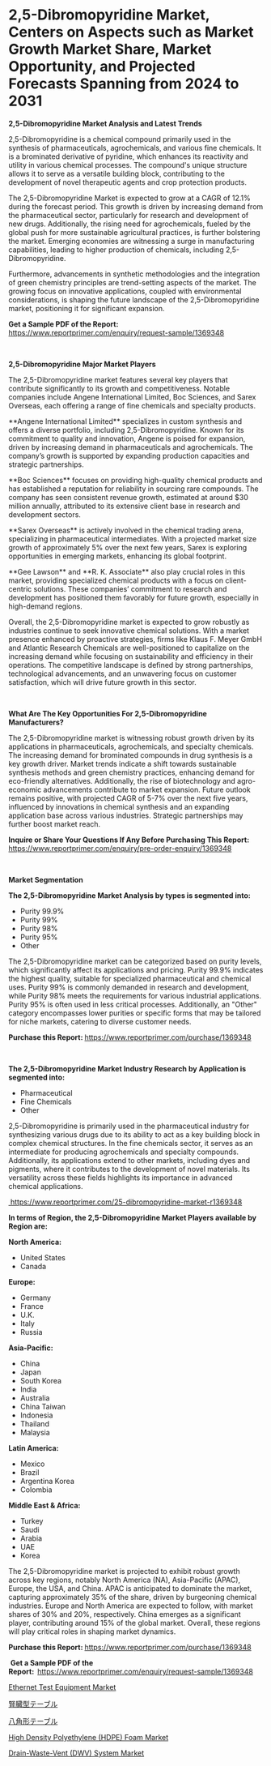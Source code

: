 <p><h1>2,5-Dibromopyridine Market, Centers on Aspects such as Market Growth Market Share, Market Opportunity, and Projected Forecasts Spanning from 2024 to 2031</h1></p><p><strong>2,5-Dibromopyridine Market Analysis and Latest Trends</strong></p>
<p><p>2,5-Dibromopyridine is a chemical compound primarily used in the synthesis of pharmaceuticals, agrochemicals, and various fine chemicals. It is a brominated derivative of pyridine, which enhances its reactivity and utility in various chemical processes. The compound's unique structure allows it to serve as a versatile building block, contributing to the development of novel therapeutic agents and crop protection products.</p><p>The 2,5-Dibromopyridine Market is expected to grow at a CAGR of 12.1% during the forecast period. This growth is driven by increasing demand from the pharmaceutical sector, particularly for research and development of new drugs. Additionally, the rising need for agrochemicals, fueled by the global push for more sustainable agricultural practices, is further bolstering the market. Emerging economies are witnessing a surge in manufacturing capabilities, leading to higher production of chemicals, including 2,5-Dibromopyridine. </p><p>Furthermore, advancements in synthetic methodologies and the integration of green chemistry principles are trend-setting aspects of the market. The growing focus on innovative applications, coupled with environmental considerations, is shaping the future landscape of the 2,5-Dibromopyridine market, positioning it for significant expansion.</p></p>
<p><strong>Get a Sample PDF of the Report:&nbsp;</strong> <a href="https://www.reportprimer.com/enquiry/request-sample/1369348">https://www.reportprimer.com/enquiry/request-sample/1369348</a></p>
<p>&nbsp;</p>
<p><strong>2,5-Dibromopyridine Major Market Players</strong></p>
<p><p>The 2,5-Dibromopyridine market features several key players that contribute significantly to its growth and competitiveness. Notable companies include Angene International Limited, Boc Sciences, and Sarex Overseas, each offering a range of fine chemicals and specialty products.</p><p>**Angene International Limited** specializes in custom synthesis and offers a diverse portfolio, including 2,5-Dibromopyridine. Known for its commitment to quality and innovation, Angene is poised for expansion, driven by increasing demand in pharmaceuticals and agrochemicals. The company’s growth is supported by expanding production capacities and strategic partnerships.</p><p>**Boc Sciences** focuses on providing high-quality chemical products and has established a reputation for reliability in sourcing rare compounds. The company has seen consistent revenue growth, estimated at around $30 million annually, attributed to its extensive client base in research and development sectors.</p><p>**Sarex Overseas** is actively involved in the chemical trading arena, specializing in pharmaceutical intermediates. With a projected market size growth of approximately 5% over the next few years, Sarex is exploring opportunities in emerging markets, enhancing its global footprint.</p><p>**Gee Lawson** and **R. K. Associate** also play crucial roles in this market, providing specialized chemical products with a focus on client-centric solutions. These companies’ commitment to research and development has positioned them favorably for future growth, especially in high-demand regions.</p><p>Overall, the 2,5-Dibromopyridine market is expected to grow robustly as industries continue to seek innovative chemical solutions. With a market presence enhanced by proactive strategies, firms like Klaus F. Meyer GmbH and Atlantic Research Chemicals are well-positioned to capitalize on the increasing demand while focusing on sustainability and efficiency in their operations. The competitive landscape is defined by strong partnerships, technological advancements, and an unwavering focus on customer satisfaction, which will drive future growth in this sector.</p></p>
<p>&nbsp;</p>
<p><strong>What Are The Key Opportunities For 2,5-Dibromopyridine Manufacturers?</strong></p>
<p><p>The 2,5-Dibromopyridine market is witnessing robust growth driven by its applications in pharmaceuticals, agrochemicals, and specialty chemicals. The increasing demand for brominated compounds in drug synthesis is a key growth driver. Market trends indicate a shift towards sustainable synthesis methods and green chemistry practices, enhancing demand for eco-friendly alternatives. Additionally, the rise of biotechnology and agro-economic advancements contribute to market expansion. Future outlook remains positive, with projected CAGR of 5-7% over the next five years, influenced by innovations in chemical synthesis and an expanding application base across various industries. Strategic partnerships may further boost market reach.</p></p>
<p><strong>Inquire or Share Your Questions If Any Before Purchasing This Report:</strong> <a href="https://www.reportprimer.com/enquiry/pre-order-enquiry/1369348">https://www.reportprimer.com/enquiry/pre-order-enquiry/1369348</a></p>
<p>&nbsp;</p>
<p><strong>Market Segmentation</strong></p>
<p><strong>The 2,5-Dibromopyridine Market Analysis by types is segmented into:</strong></p>
<p><ul><li>Purity 99.9%</li><li>Purity 99%</li><li>Purity 98%</li><li>Purity 95%</li><li>Other</li></ul></p>
<p><p>The 2,5-Dibromopyridine market can be categorized based on purity levels, which significantly affect its applications and pricing. Purity 99.9% indicates the highest quality, suitable for specialized pharmaceutical and chemical uses. Purity 99% is commonly demanded in research and development, while Purity 98% meets the requirements for various industrial applications. Purity 95% is often used in less critical processes. Additionally, an "Other" category encompasses lower purities or specific forms that may be tailored for niche markets, catering to diverse customer needs.</p></p>
<p><strong>Purchase this Report:&nbsp;</strong><a href="https://www.reportprimer.com/purchase/1369348">https://www.reportprimer.com/purchase/1369348</a></p>
<p>&nbsp;</p>
<p><strong>The 2,5-Dibromopyridine Market Industry Research by Application is segmented into:</strong></p>
<p><ul><li>Pharmaceutical</li><li>Fine Chemicals</li><li>Other</li></ul></p>
<p><p>2,5-Dibromopyridine is primarily used in the pharmaceutical industry for synthesizing various drugs due to its ability to act as a key building block in complex chemical structures. In the fine chemicals sector, it serves as an intermediate for producing agrochemicals and specialty compounds. Additionally, its applications extend to other markets, including dyes and pigments, where it contributes to the development of novel materials. Its versatility across these fields highlights its importance in advanced chemical applications.</p></p>
<p><a href="https://www.reportprimer.com/25-dibromopyridine-market-r1369348">&nbsp;https://www.reportprimer.com/25-dibromopyridine-market-r1369348</a></p>
<p><strong>In terms of Region, the 2,5-Dibromopyridine Market Players available by Region are:</strong></p>
<p>
    <p> <strong> North America: </strong>
        <ul>
            <li>United States</li>
            <li>Canada</li>
        </ul>
        </p> 
    <p> <strong> Europe: </strong>
        <ul>
            <li>Germany</li>
            <li>France</li>
            <li>U.K.</li>
            <li>Italy</li>
            <li>Russia</li>
        </ul>
        </p> 
    <p> <strong> Asia-Pacific: </strong>
        <ul>
            <li>China</li>
            <li>Japan</li>
            <li>South Korea</li>
            <li>India</li>
            <li>Australia</li>
            <li>China Taiwan</li>
            <li>Indonesia</li>
            <li>Thailand</li>
            <li>Malaysia</li>
        </ul>
        </p> 
    <p> <strong> Latin America: </strong>
        <ul>
            <li>Mexico</li>
            <li>Brazil</li>
            <li>Argentina Korea</li>
            <li>Colombia</li>
        </ul>
        </p> 
    <p> <strong> Middle East & Africa: </strong>
        <ul>
            <li>Turkey</li>
            <li>Saudi</li>
            <li>Arabia</li>
            <li>UAE</li>
            <li>Korea</li>
        </ul>
    </p>
    </p>
<p><p>The 2,5-Dibromopyridine market is projected to exhibit robust growth across key regions, notably North America (NA), Asia-Pacific (APAC), Europe, the USA, and China. APAC is anticipated to dominate the market, capturing approximately 35% of the share, driven by burgeoning chemical industries. Europe and North America are expected to follow, with market shares of 30% and 20%, respectively. China emerges as a significant player, contributing around 15% of the global market. Overall, these regions will play critical roles in shaping market dynamics.</p></p>
<p><strong>Purchase this Report: </strong><a href="https://www.reportprimer.com/purchase/1369348">https://www.reportprimer.com/purchase/1369348</a></p>
<p>&nbsp;<strong>Get a Sample PDF of the Report:&nbsp;&nbsp;</strong><a href="https://www.reportprimer.com/enquiry/request-sample/1369348">https://www.reportprimer.com/enquiry/request-sample/1369348</a></p>
<p><strong></strong></p>
<p><p><a href="https://www.linkedin.com/pulse/ethernet-test-equipment-market-overview-regional-outlook-competitive-ng6oc?trackingId=GyRMEIZpRt6fIy%2BpQSlscw%3D%3D">Ethernet Test Equipment Market</a></p><p><a href="https://medium.com/@alioukaye1/%E8%85%8E%E8%87%93%E5%9E%8B%E3%83%86%E3%83%BC%E3%83%96%E3%83%AB%E5%B8%82%E5%A0%B4%E3%81%AE%E8%A6%8F%E6%A8%A1-%E3%82%B7%E3%82%A7%E3%82%A2-%E3%83%88%E3%83%AC%E3%83%B3%E3%83%89%E5%88%86%E6%9E%90%E3%83%AC%E3%83%9D%E3%83%BC%E3%83%88-%E8%A3%BD%E5%93%81%E5%88%A5-%E9%87%91%E5%B1%9E-%E3%83%97%E3%83%A9%E3%82%B9%E3%83%81%E3%83%83%E3%82%AF-%E6%9C%A8%E6%9D%90-%E3%81%9D%E3%81%AE%E4%BB%96-%E3%81%8A%E3%82%88%E3%81%B3%E3%82%BB%E3%82%B0%E3%83%A1%E3%83%B3%E3%83%88%E4%BA%88%E6%B8%AC-2024%E5%B9%B4-2031%E5%B9%B4-f9e552bc4ddd?postPublishedType=repub">腎臓型テーブル</a></p><p><a href="https://medium.com/@alioukaye1/%E5%B8%82%E5%A0%B4%E3%81%AE%E3%83%88%E3%83%AC%E3%83%B3%E3%83%89%E3%82%92%E6%98%8E%E3%82%89%E3%81%8B%E3%81%AB%E3%81%99%E3%82%8B-%E3%82%B0%E3%83%AD%E3%83%BC%E3%83%90%E3%83%AB%E5%85%AB%E8%A7%92%E5%BD%A2%E3%83%86%E3%83%BC%E3%83%96%E3%83%AB%E5%B8%82%E5%A0%B4%E3%81%AE%E6%88%90%E9%95%B7%E3%81%A8%E5%9C%B0%E5%9F%9F%E3%81%AE%E6%B4%9E%E5%AF%9F-2024%E5%B9%B4-2031%E5%B9%B4-19136d56cb03?postPublishedType=repub">八角形テーブル</a></p><p><a href="https://issuu.com/reportprime-2/docs/high-density-polyethylene-hdpe-foam_c4dfc14cec271b">High Density Polyethylene (HDPE) Foam Market</a></p><p><a href="https://issuu.com/reportprime-2/docs/drain-waste-vent-dwv-system-market-_dd95eff4a766c9">Drain-Waste-Vent (DWV) System Market</a></p></p>